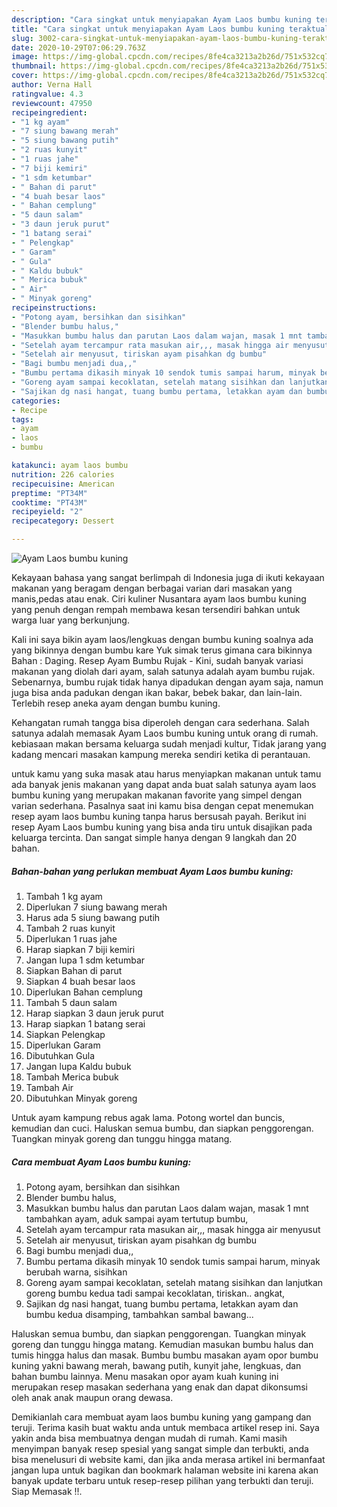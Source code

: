 ```yaml
---
description: "Cara singkat untuk menyiapakan Ayam Laos bumbu kuning teraktual"
title: "Cara singkat untuk menyiapakan Ayam Laos bumbu kuning teraktual"
slug: 3002-cara-singkat-untuk-menyiapakan-ayam-laos-bumbu-kuning-teraktual
date: 2020-10-29T07:06:29.763Z
image: https://img-global.cpcdn.com/recipes/8fe4ca3213a2b26d/751x532cq70/ayam-laos-bumbu-kuning-foto-resep-utama.jpg
thumbnail: https://img-global.cpcdn.com/recipes/8fe4ca3213a2b26d/751x532cq70/ayam-laos-bumbu-kuning-foto-resep-utama.jpg
cover: https://img-global.cpcdn.com/recipes/8fe4ca3213a2b26d/751x532cq70/ayam-laos-bumbu-kuning-foto-resep-utama.jpg
author: Verna Hall
ratingvalue: 4.3
reviewcount: 47950
recipeingredient:
- "1 kg ayam"
- "7 siung bawang merah"
- "5 siung bawang putih"
- "2 ruas kunyit"
- "1 ruas jahe"
- "7 biji kemiri"
- "1 sdm ketumbar"
- " Bahan di parut"
- "4 buah besar laos"
- " Bahan cemplung"
- "5 daun salam"
- "3 daun jeruk purut"
- "1 batang serai"
- " Pelengkap"
- " Garam"
- " Gula"
- " Kaldu bubuk"
- " Merica bubuk"
- " Air"
- " Minyak goreng"
recipeinstructions:
- "Potong ayam, bersihkan dan sisihkan"
- "Blender bumbu halus,"
- "Masukkan bumbu halus dan parutan Laos dalam wajan, masak 1 mnt tambahkan ayam, aduk sampai ayam tertutup bumbu,"
- "Setelah ayam tercampur rata masukan air,,, masak hingga air menyusut"
- "Setelah air menyusut, tiriskan ayam pisahkan dg bumbu"
- "Bagi bumbu menjadi dua,,"
- "Bumbu pertama dikasih minyak 10 sendok tumis sampai harum, minyak berubah warna, sisihkan"
- "Goreng ayam sampai kecoklatan, setelah matang sisihkan dan lanjutkan goreng bumbu kedua tadi sampai kecoklatan, tiriskan.. angkat,"
- "Sajikan dg nasi hangat, tuang bumbu pertama, letakkan ayam dan bumbu kedua disamping, tambahkan sambal bawang..."
categories:
- Recipe
tags:
- ayam
- laos
- bumbu

katakunci: ayam laos bumbu 
nutrition: 226 calories
recipecuisine: American
preptime: "PT34M"
cooktime: "PT43M"
recipeyield: "2"
recipecategory: Dessert

---
```



![Ayam Laos bumbu kuning](https://img-global.cpcdn.com/recipes/8fe4ca3213a2b26d/751x532cq70/ayam-laos-bumbu-kuning-foto-resep-utama.jpg)

Kekayaan bahasa yang sangat berlimpah di Indonesia juga di ikuti kekayaan makanan yang beragam dengan berbagai varian dari masakan yang manis,pedas atau enak. Ciri kuliner Nusantara ayam laos bumbu kuning yang penuh dengan rempah membawa kesan tersendiri bahkan untuk warga luar yang berkunjung.


Kali ini saya bikin ayam laos/lengkuas dengan bumbu kuning soalnya ada yang bikinnya dengan bumbu kare Yuk simak terus gimana cara bikinnya Bahan : Daging. Resep Ayam Bumbu Rujak - Kini, sudah banyak variasi makanan yang diolah dari ayam, salah satunya adalah ayam bumbu rujak. Sebenarnya, bumbu rujak tidak hanya dipadukan dengan ayam saja, namun juga bisa anda padukan dengan ikan bakar, bebek bakar, dan lain-lain. Terlebih resep aneka ayam dengan bumbu kuning.

Kehangatan rumah tangga bisa diperoleh dengan cara sederhana. Salah satunya adalah memasak Ayam Laos bumbu kuning untuk orang di rumah. kebiasaan makan bersama keluarga sudah menjadi kultur, Tidak jarang yang kadang mencari masakan kampung mereka sendiri ketika di perantauan.

untuk kamu yang suka masak atau harus menyiapkan makanan untuk tamu ada banyak jenis makanan yang dapat anda buat salah satunya ayam laos bumbu kuning yang merupakan makanan favorite yang simpel dengan varian sederhana. Pasalnya saat ini kamu bisa dengan cepat menemukan resep ayam laos bumbu kuning tanpa harus bersusah payah.
Berikut ini resep Ayam Laos bumbu kuning yang bisa anda tiru untuk disajikan pada keluarga tercinta. Dan sangat simple hanya dengan 9 langkah dan 20 bahan.


<!--inarticleads1-->

##### Bahan-bahan yang perlukan membuat Ayam Laos bumbu kuning:

1. Tambah 1 kg ayam
1. Diperlukan 7 siung bawang merah
1. Harus ada 5 siung bawang putih
1. Tambah 2 ruas kunyit
1. Diperlukan 1 ruas jahe
1. Harap siapkan 7 biji kemiri
1. Jangan lupa 1 sdm ketumbar
1. Siapkan  Bahan di parut
1. Siapkan 4 buah besar laos
1. Diperlukan  Bahan cemplung
1. Tambah 5 daun salam
1. Harap siapkan 3 daun jeruk purut
1. Harap siapkan 1 batang serai
1. Siapkan  Pelengkap
1. Diperlukan  Garam
1. Dibutuhkan  Gula
1. Jangan lupa  Kaldu bubuk
1. Tambah  Merica bubuk
1. Tambah  Air
1. Dibutuhkan  Minyak goreng


Untuk ayam kampung rebus agak lama. Potong wortel dan buncis, kemudian dan cuci. Haluskan semua bumbu, dan siapkan penggorengan. Tuangkan minyak goreng dan tunggu hingga matang. 

<!--inarticleads2-->

##### Cara membuat  Ayam Laos bumbu kuning:

1. Potong ayam, bersihkan dan sisihkan
1. Blender bumbu halus,
1. Masukkan bumbu halus dan parutan Laos dalam wajan, masak 1 mnt tambahkan ayam, aduk sampai ayam tertutup bumbu,
1. Setelah ayam tercampur rata masukan air,,, masak hingga air menyusut
1. Setelah air menyusut, tiriskan ayam pisahkan dg bumbu
1. Bagi bumbu menjadi dua,,
1. Bumbu pertama dikasih minyak 10 sendok tumis sampai harum, minyak berubah warna, sisihkan
1. Goreng ayam sampai kecoklatan, setelah matang sisihkan dan lanjutkan goreng bumbu kedua tadi sampai kecoklatan, tiriskan.. angkat,
1. Sajikan dg nasi hangat, tuang bumbu pertama, letakkan ayam dan bumbu kedua disamping, tambahkan sambal bawang...


Haluskan semua bumbu, dan siapkan penggorengan. Tuangkan minyak goreng dan tunggu hingga matang. Kemudian masukan bumbu halus dan tumis hingga halus dan masak. Bumbu bumbu masakan ayam opor bumbu kuning yakni bawang merah, bawang putih, kunyit jahe, lengkuas, dan bahan bumbu lainnya. Menu masakan opor ayam kuah kuning ini merupakan resep masakan sederhana yang enak dan dapat dikonsumsi oleh anak anak maupun orang dewasa. 

Demikianlah cara membuat ayam laos bumbu kuning yang gampang dan teruji. Terima kasih buat waktu anda untuk membaca artikel resep ini. Saya yakin anda bisa membuatnya dengan mudah di rumah. Kami masih menyimpan banyak resep spesial yang sangat simple dan terbukti, anda bisa menelusuri di website kami, dan jika anda merasa artikel ini bermanfaat jangan lupa untuk bagikan dan bookmark halaman website ini karena akan banyak update terbaru untuk resep-resep pilihan yang terbukti dan teruji. Siap Memasak !!. 
